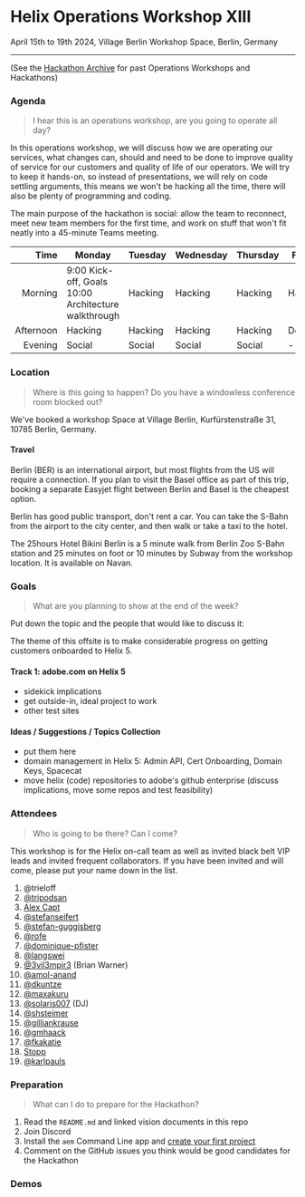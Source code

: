 # Helix Operations Workshop XIII

April 15th to 19th 2024, Village Berlin Workshop Space, Berlin, Germany

---

(See the [Hackathon Archive](./README.md) for past Operations Workshops and Hackathons)

### Agenda

> I hear this is an operations workshop, are you going to operate all day?

In this operations workshop, we will discuss how we are operating our services, what changes can, should and need to be done to
improve quality of service for our customers and quality of life of our operators. We will try to keep it hands-on, so instead
of presentations, we will rely on code settling arguments, this means we won't be hacking all the time, there will also be plenty 
of programming and coding.

The main purpose of the hackathon is social: allow the team to reconnect, meet new team members for the first time, and work on 
stuff that won't fit neatly into a 45-minute Teams meeting.

| Time      | Monday                              | Tuesday           | Wednesday         | Thursday          | Friday            |
| --------: | ----------------------------------- | ----------------- | ----------------- | ----------------- | ----------------- |
|   Morning | 9:00 Kick-off, Goals<br>10:00 Architecture walkthrough | Hacking | Hacking | Hacking | Hacking  |
| Afternoon | Hacking | Hacking | Hacking | Hacking | Demos |
|   Evening | Social                          | Social        | Social        | Social        | -       |

### Location

> Where is this going to happen? Do you have a windowless conference room blocked out?

We've booked a workshop Space at Village Berlin, Kurfürstenstraße 31, 10785 Berlin, Germany.

#### Travel

Berlin (BER) is an international airport, but most flights from the US will require a connection. If you plan to visit the Basel office as part of this trip, booking a separate Easyjet flight between Berlin and Basel is the cheapest option.

Berlin has good public transport, don't rent a car. You can take the S-Bahn from the airport to the city center, and then walk or take a taxi to the hotel.

The 25hours Hotel Bikini Berlin is a 5 minute walk from Berlin Zoo S-Bahn station and 25 minutes on foot or 10 minutes by Subway from the workshop location. It is available on Navan.

### Goals

> What are you planning to show at the end of the week?

Put down the topic and the people that would like to discuss it:

The theme of this offsite is to make considerable progress on getting customers onboarded to Helix 5.

#### Track 1: adobe.com on Helix 5
- sidekick implications
- get outside-in, ideal project to work
- other test sites

#### Ideas / Suggestions / Topics Collection
- put them here
- domain management in Helix 5: Admin API, Cert Onboarding, Domain Keys, Spacecat
- move helix (code) repositories to adobe's github enterprise (discuss implications, move some repos and test feasibility)

### Attendees

> Who is going to be there? Can I come?

This workshop is for the Helix on-call team as well as invited black belt VIP leads and invited frequent collaborators.
If you have been invited and will come, please put your name down in the list.

1. @trieloff
1. [@tripodsan](https://github.com/tripodsan)
1. [Alex Capt](https://github.com/kptdobe)
1. [@stefanseifert](https://github.com/stefanseifert)
1. [@stefan-guggisberg](https://github.com/stefan-guggisberg)
1. [@rofe](https://github.com/rofe)
1. [@dominique-pfister](https://github.com/dominique-pfister)
1. [@langswei](https://github.com/langswei)
1. [@3vil3mpir3](https://github.com/3vil3mpir3) (Brian Warner)
1. [@amol-anand](https://github.com/amol-anand)
1. [@dkuntze](https://github.com/dkuntze)
1. [@maxakuru](https://github.com/maxakuru)
1. [@solaris007](https://github.com/solaris007) (DJ)
1. [@shsteimer](https://github.com/shsteimer)
1. [@gilliankrause](https://github.com/gilliankrause)
1. [@gmhaack](https://github.com/mhaack)
1. [@fkakatie](https://github.com/fkakatie)
1. [Stopp](https://github.com/bstopp)
2. [@karlpauls](https://github.com/karlpauls)

### Preparation

> What can I do to prepare for the Hackathon?

1. Read the `README.md` and linked vision documents in this repo
2. Join Discord
3. Install the `aem` Command Line app and [create your first project](https://www.aem.live/tutorial)
4. Comment on the GitHub issues you think would be good candidates for the Hackathon

### Demos
